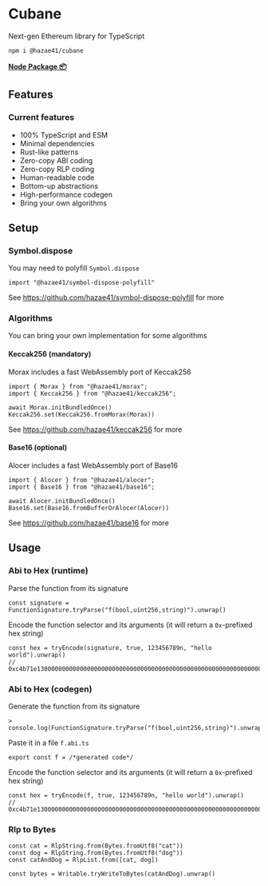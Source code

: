 # Cubane

Next-gen Ethereum library for TypeScript

```bash
npm i @hazae41/cubane
```

[**Node Package 📦**](https://www.npmjs.com/package/@hazae41/cubane)

## Features

### Current features
- 100% TypeScript and ESM
- Minimal dependencies
- Rust-like patterns
- Zero-copy ABI coding
- Zero-copy RLP coding
- Human-readable code
- Bottom-up abstractions
- High-performance codegen
- Bring your own algorithms

## Setup

### Symbol.dispose

You may need to polyfill `Symbol.dispose`

```tsx
import "@hazae41/symbol-dispose-polyfill"
```

See https://github.com/hazae41/symbol-dispose-polyfill for more

### Algorithms

You can bring your own implementation for some algorithms

#### Keccak256 (mandatory)

Morax includes a fast WebAssembly port of Keccak256

```tsx
import { Morax } from "@hazae41/morax";
import { Keccak256 } from "@hazae41/keccak256";

await Morax.initBundledOnce()
Keccak256.set(Keccak256.fromMorax(Morax))
```

See https://github.com/hazae41/keccak256 for more

#### Base16 (optional)

Alocer includes a fast WebAssembly port of Base16

```tsx
import { Alocer } from "@hazae41/alocer";
import { Base16 } from "@hazae41/base16";

await Alocer.initBundledOnce()
Base16.set(Base16.fromBufferOrAlocer(Alocer))
```

See https://github.com/hazae41/base16 for more

## Usage

### Abi to Hex (runtime)

Parse the function from its signature

```tsx
const signature = FunctionSignature.tryParse("f(bool,uint256,string)").unwrap()
```

Encode the function selector and its arguments (it will return a `0x`-prefixed hex string)

```tsx
const hex = tryEncode(signature, true, 123456789n, "hello world").unwrap()
// 0xc4b71e130000000000000000000000000000000000000000000000000000000000000001...
```

### Abi to Hex (codegen)

Generate the function from its signature

```tsx
> console.log(FunctionSignature.tryParse("f(bool,uint256,string)").unwrap().codegen())
```

Paste it in a file `f.abi.ts`

```tsx
export const f = /*generated code*/
```

Encode the function selector and its arguments (it will return a `0x`-prefixed hex string)

```tsx
const hex = tryEncode(f, true, 123456789n, "hello world").unwrap()
// 0xc4b71e130000000000000000000000000000000000000000000000000000000000000001...
```

### Rlp to Bytes

```tsx
const cat = RlpString.from(Bytes.fromUtf8("cat"))
const dog = RlpString.from(Bytes.fromUtf8("dog"))
const catAndDog = RlpList.from([cat, dog])

const bytes = Writable.tryWriteToBytes(catAndDog).unwrap()
```